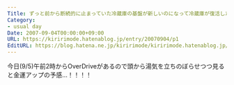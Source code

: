 ```yaml
---
Title: ずっと前から断続的に止まっていた冷蔵庫の基盤が新しいのになって冷蔵庫が復活したのでぼくが今世界で一番しあわせ
Category:
- usual day
Date: 2007-09-04T00:00:00+09:00
URL: https://kiririmode.hatenablog.jp/entry/20070904/p1
EditURL: https://blog.hatena.ne.jp/kiririmode/kiririmode.hatenablog.jp/atom/entry/8454420450078216848
---
```



今日(9/5)午前2時からOverDriveがあるので頭から湯気を立ちのぼらせつつ見ると金運アップの予感…！！！！
